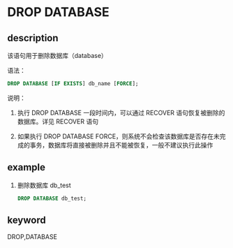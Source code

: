 # DROP DATABASE

## description

该语句用于删除数据库（database）

语法：

```sql
DROP DATABASE [IF EXISTS] db_name [FORCE];
```

说明：

1) 执行 DROP DATABASE 一段时间内，可以通过 RECOVER 语句恢复被删除的数据库。详见 RECOVER 语句

2) 如果执行 DROP DATABASE FORCE，则系统不会检查该数据库是否存在未完成的事务，数据库将直接被删除并且不能被恢复，一般不建议执行此操作

## example

1. 删除数据库 db_test

    ```sql
    DROP DATABASE db_test;
    ```

## keyword

DROP,DATABASE
